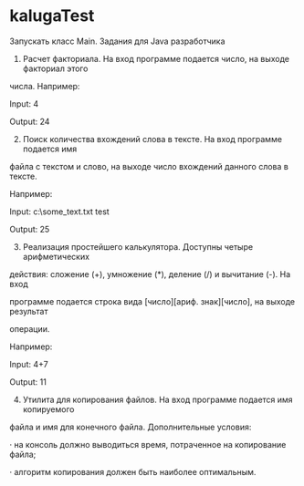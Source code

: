 # kalugaTest
Запускать класс Main.
Задания для Java разработчика

1. Расчет факториала. На вход программе подается число, на выходе факториал этого

числа. Например:

Input: 4

Output: 24

2. Поиск количества вхождений слова в тексте. На вход программе подается имя

файла с текстом и слово, на выходе число вхождений данного слова в тексте.

Например:

Input: c:\some_text.txt test

Output: 25

3. Реализация простейшего калькулятора. Доступны четыре арифметических

действия: сложение (+), умножение (*), деление (/) и вычитание (-). На вход

программе подается строка вида [число][ариф. знак][число], на выходе результат

операции.

Например:

Input: 4+7

Output: 11

4. Утилита для копирования файлов. На вход программе подается имя копируемого

файла и имя для конечного файла. Дополнительные условия:

· на консоль должно выводиться время, потраченное на копирование файла;

· алгоритм копирования должен быть наиболее оптимальным.
